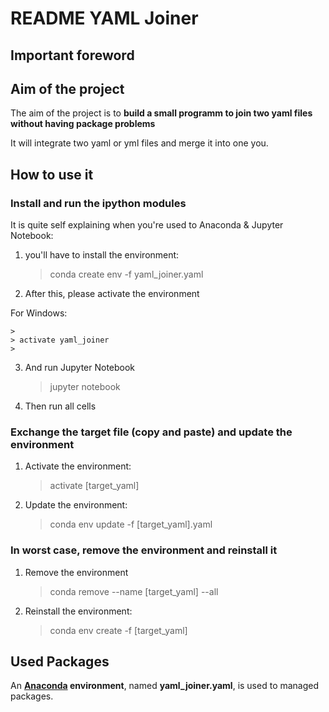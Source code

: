 # README **YAML Joiner**

## Important foreword


## Aim of the project

The aim of the project is to **build a small programm to join two yaml files without having package problems** 

It will integrate two yaml or yml files and merge it into one you.

## How to use it

### Install and run the ipython modules

It is quite self explaining when you're used to Anaconda & Jupyter Notebook: 

1. you'll have to install the environment:

	>
	> conda create env -f yaml_joiner.yaml
	>

2. After this, please activate the environment

For Windows:

	>
	> activate yaml_joiner 
	>

3. And run Jupyter Notebook

	>
	> jupyter notebook
	>

4. Then run all cells

### Exchange the target file (copy and paste) and update the environment

1. Activate the environment:

	>
	> activate [target_yaml] 
	>

2. Update the environment:

	>
	> conda env update -f [target_yaml].yaml
	>

### In worst case, remove the environment and reinstall it

1. Remove the environment

	>
	> conda remove --name [target_yaml] --all
	>


2. Reinstall the environment:

	>
	> conda env create -f [target_yaml]
	>

## Used Packages 

An **[Anaconda](https://www.anaconda.com/) environment**, named **yaml_joiner.yaml**, is used to managed packages.



